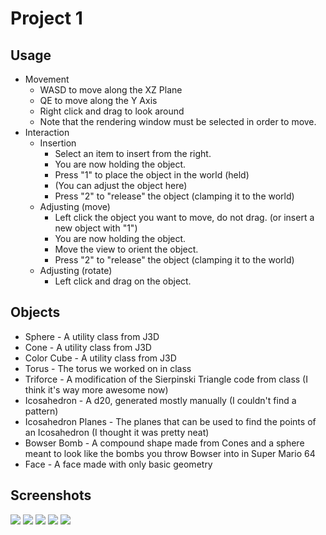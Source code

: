 Project 1
=========
Usage
-----
* Movement
    * WASD to move along the XZ Plane
    * QE to move along the Y Axis
    * Right click and drag to look around
    * Note that the rendering window must be selected in order to move.
* Interaction
    * Insertion
        * Select an item to insert from the right.
        * You are now holding the object.
        * Press "1" to place the object in the world (held)
        * (You can adjust the object here)
        * Press "2" to "release" the object (clamping it to the world)
    * Adjusting (move)
        * Left click the object you want to move, do not drag. (or insert a new object with "1")
        * You are now holding the object.
        * Move the view to orient the object.
        * Press "2" to "release" the object (clamping it to the world)
    * Adjusting (rotate)
        * Left click and drag on the object.

Objects
-------
* Sphere - A utility class from J3D
* Cone - A utility class from J3D
* Color Cube - A utility class from J3D
* Torus - The torus we worked on in class
* Triforce - A modification of the Sierpinski Triangle code from class (I think it's way more awesome now)
* Icosahedron - A d20, generated mostly manually (I couldn't find a pattern)
* Icosahedron Planes - The planes that can be used to find the points of an Icosahedron (I thought it was pretty neat)
* Bowser Bomb - A compound shape made from Cones and a sphere meant to look like the bombs you throw Bowser into in Super Mario 64
* Face - A face made with only basic geometry


Screenshots
-----------
![](http://i.imgur.com/Hl1YVaa.png)
![](http://i.imgur.com/yUirp5D.png)
![](http://i.imgur.com/ykxr9uu.png)
![](http://i.imgur.com/CewDB0q.png)
![](http://i.imgur.com/gsvRxAZ.jpg)